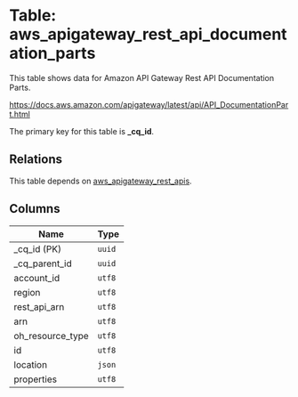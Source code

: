 # Table: aws_apigateway_rest_api_documentation_parts

This table shows data for Amazon API Gateway Rest API Documentation Parts.

https://docs.aws.amazon.com/apigateway/latest/api/API_DocumentationPart.html

The primary key for this table is **_cq_id**.

## Relations

This table depends on [aws_apigateway_rest_apis](aws_apigateway_rest_apis.md).

## Columns

| Name          | Type          |
| ------------- | ------------- |
|_cq_id (PK)|`uuid`|
|_cq_parent_id|`uuid`|
|account_id|`utf8`|
|region|`utf8`|
|rest_api_arn|`utf8`|
|arn|`utf8`|
|oh_resource_type|`utf8`|
|id|`utf8`|
|location|`json`|
|properties|`utf8`|